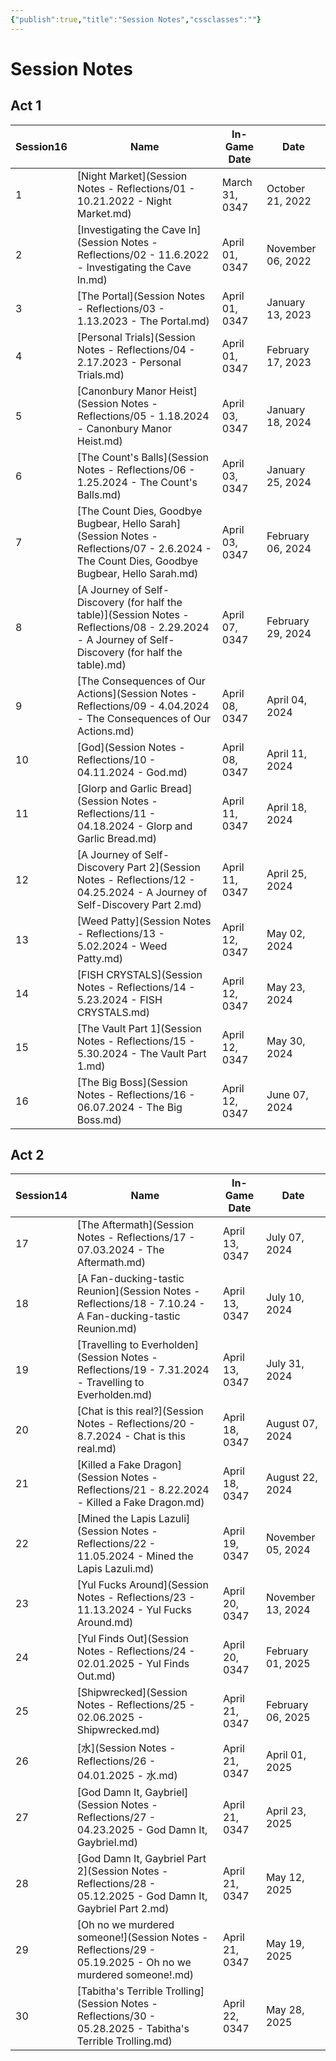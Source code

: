 ```yaml
---
{"publish":true,"title":"Session Notes","cssclasses":""}
---
```


# Session Notes
## Act 1

|Session16|Name|In-Game Date|Date|
|---|---|---|---|
|1|[Night Market](Session Notes - Reflections/01 - 10.21.2022 - Night Market.md)|March 31, 0347|October 21, 2022|
|2|[Investigating the Cave In](Session Notes - Reflections/02 - 11.6.2022 - Investigating the Cave In.md)|April 01, 0347|November 06, 2022|
|3|[The Portal](Session Notes - Reflections/03 - 1.13.2023 - The Portal.md)|April 01, 0347|January 13, 2023|
|4|[Personal Trials](Session Notes - Reflections/04 - 2.17.2023 - Personal Trials.md)|April 01, 0347|February 17, 2023|
|5|[Canonbury Manor Heist](Session Notes - Reflections/05 - 1.18.2024 - Canonbury Manor Heist.md)|April 03, 0347|January 18, 2024|
|6|[The Count's Balls](Session Notes - Reflections/06 - 1.25.2024 - The Count's Balls.md)|April 03, 0347|January 25, 2024|
|7|[The Count Dies, Goodbye Bugbear, Hello Sarah](Session Notes - Reflections/07 - 2.6.2024 - The Count Dies, Goodbye Bugbear, Hello Sarah.md)|April 03, 0347|February 06, 2024|
|8|[A Journey of Self-Discovery (for half the table)](Session Notes - Reflections/08 - 2.29.2024 - A Journey of Self-Discovery \(for half the table\).md)|April 07, 0347|February 29, 2024|
|9|[The Consequences of Our Actions](Session Notes - Reflections/09 - 4.04.2024 - The Consequences of Our Actions.md)|April 08, 0347|April 04, 2024|
|10|[God](Session Notes - Reflections/10 - 04.11.2024 - God.md)|April 08, 0347|April 11, 2024|
|11|[Glorp and Garlic Bread](Session Notes - Reflections/11 - 04.18.2024 - Glorp and Garlic Bread.md)|April 11, 0347|April 18, 2024|
|12|[A Journey of Self-Discovery Part 2](Session Notes - Reflections/12 - 04.25.2024 - A Journey of Self-Discovery Part 2.md)|April 11, 0347|April 25, 2024|
|13|[Weed Patty](Session Notes - Reflections/13 - 5.02.2024 - Weed Patty.md)|April 12, 0347|May 02, 2024|
|14|[FISH CRYSTALS](Session Notes - Reflections/14 - 5.23.2024 - FISH CRYSTALS.md)|April 12, 0347|May 23, 2024|
|15|[The Vault Part 1](Session Notes - Reflections/15 - 5.30.2024 - The Vault Part 1.md)|April 12, 0347|May 30, 2024|
|16|[The Big Boss](Session Notes - Reflections/16 - 06.07.2024 - The Big Boss.md)|April 12, 0347|June 07, 2024|

## Act 2

|Session14|Name|In-Game Date|Date|
|---|---|---|---|
|17|[The Aftermath](Session Notes - Reflections/17 - 07.03.2024 - The Aftermath.md)|April 13, 0347|July 07, 2024|
|18|[A Fan-ducking-tastic Reunion](Session Notes - Reflections/18 - 7.10.24 - A Fan-ducking-tastic Reunion.md)|April 13, 0347|July 10, 2024|
|19|[Travelling to Everholden](Session Notes - Reflections/19 - 7.31.2024 - Travelling to Everholden.md)|April 13, 0347|July 31, 2024|
|20|[Chat is this real?](Session Notes - Reflections/20 - 8.7.2024 - Chat is this real.md)|April 18, 0347|August 07, 2024|
|21|[Killed a Fake Dragon](Session Notes - Reflections/21 - 8.22.2024 - Killed a Fake Dragon.md)|April 18, 0347|August 22, 2024|
|22|[Mined the Lapis Lazuli](Session Notes - Reflections/22 - 11.05.2024 - Mined the Lapis Lazuli.md)|April 19, 0347|November 05, 2024|
|23|[Yul Fucks Around](Session Notes - Reflections/23 - 11.13.2024 - Yul Fucks Around.md)|April 20, 0347|November 13, 2024|
|24|[Yul Finds Out](Session Notes - Reflections/24 - 02.01.2025 - Yul Finds Out.md)|April 20, 0347|February 01, 2025|
|25|[Shipwrecked](Session Notes - Reflections/25 - 02.06.2025 - Shipwrecked.md)|April 21, 0347|February 06, 2025|
|26|[水](Session Notes - Reflections/26 - 04.01.2025 - 水.md)|April 21, 0347|April 01, 2025|
|27|[God Damn It, Gaybriel](Session Notes - Reflections/27 - 04.23.2025 - God Damn It, Gaybriel.md)|April 21, 0347|April 23, 2025|
|28|[God Damn It, Gaybriel Part 2](Session Notes - Reflections/28 - 05.12.2025 - God Damn It, Gaybriel Part 2.md)|April 21, 0347|May 12, 2025|
|29|[Oh no we murdered someone!](Session Notes - Reflections/29 - 05.19.2025 - Oh no we murdered someone!.md)|April 21, 0347|May 19, 2025|
|30|[Tabitha's Terrible Trolling](Session Notes - Reflections/30 - 05.28.2025 - Tabitha's Terrible Trolling.md)|April 22, 0347|May 28, 2025|
 
